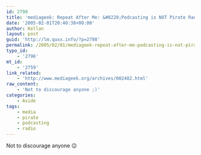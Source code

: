 ```yaml
---
id: 2798
title: 'mediageek: Repeat After Me: &#8220;Podcasting is NOT Pirate Radio&#8221;'
date: '2005-02-01T20:40:38+00:00'
author: Kellan
layout: post
guid: 'http://lm.quxx.info/?p=2798'
permalink: /2005/02/01/mediageek-repeat-after-me-podcasting-is-not-pirate-radio/
typo_id:
    - '2796'
mt_id:
    - '2759'
link_related:
    - 'http://www.mediageek.org/archives/002482.html'
raw_content:
    - 'Not to discourage anyone ;)'
categories:
    - Aside
tags:
    - media
    - pirate
    - podcasting
    - radio
---
```


Not to discourage anyone 😉